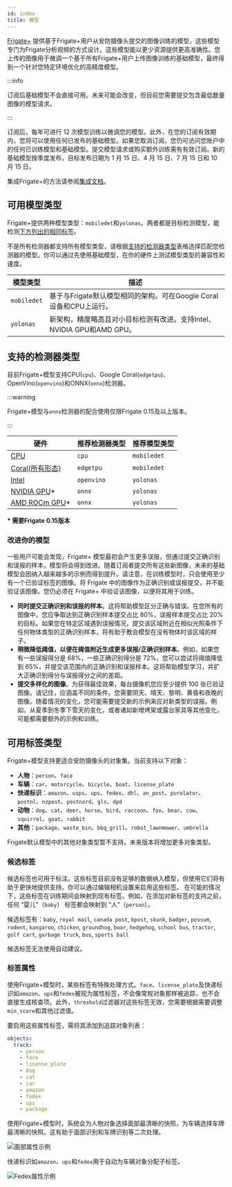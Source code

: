 ```yaml
---
id: index
title: 模型
---
```


<a href="https://frigate.video/plus" target="_blank" rel="nofollow">Frigate+</a> 提供基于Frigate+用户从安防摄像头提交的图像训练的模型，这些模型专门为Frigate分析视频的方式设计。这些模型能以更少资源提供更高准确性。您上传的图像用于微调一个基于所有Frigate+用户上传图像训练的基础模型，最终得到一个针对您特定环境优化的高精度模型。

:::info

订阅后基础模型不会直接可用。未来可能会改变，但目前您需要提交包含最低数量图像的模型请求。

:::

订阅后，每年可进行 12 次模型训练以微调您的模型。此外，在您的订阅有效期内，您将可以使用任何已发布的基础模型。如果您取消订阅，您仍可访问您账户中的任何已训练模型和基础模型。提交模型请求或购买额外训练需有有效订阅。新的基础模型按季度发布，目标发布日期为 1 月 15 日、4 月 15 日、7 月 15 日和 10 月 15 日。

集成Frigate+的方法请参阅[集成文档](/integrations/plus.md)。

## 可用模型类型

Frigate+提供两种模型类型：`mobiledet`和`yolonas`。两者都是目标检测模型，能检测[下方列出的相同标签](#可用标签类型)。

不是所有检测器都支持所有模型类型，请根据[支持的检测器类型](#支持的检测器类型)表格选择匹配您检测器的模型。你可以通过先使用基础模型，在你的硬件上测试模型类型的兼容性和速度。

| 模型类型   | 描述                                                                                                   |
| ---------- | ----------------------------------------------------------------------------------------------------- |
| `mobiledet` | 基于与Frigate默认模型相同的架构。可在Google Coral设备和CPU上运行。                                    |
| `yolonas`   | 新架构，精度略高且对小目标检测有改进。支持Intel、NVIDIA GPU和AMD GPU。                                |

## 支持的检测器类型

目前Frigate+模型支持CPU(`cpu`)、Google Coral(`edgetpu`)、OpenVino(`openvino`)和ONNX(`onnx`)检测器。

:::warning

Frigate+模型与`onnx`检测器的配合使用仅限Frigate 0.15及以上版本。

:::

| 硬件                                                                                                                     | 推荐检测器类型 | 推荐模型类型 |
| ------------------------------------------------------------------------------------------------------------------------ | -------------- | ------------ |
| [CPU](/configuration/object_detectors.md#cpu检测器不推荐使用)                                                   | `cpu`          | `mobiledet`  |
| [Coral(所有形态)](/configuration/object_detectors.md#edge-tpu检测器)                                                  | `edgetpu`      | `mobiledet`  |
| [Intel](/configuration/object_detectors.md#openvino检测器)                                                             | `openvino`     | `yolonas`    |
| [NVIDIA GPU](/configuration/object_detectors#onnx)\*               | `onnx`         | `yolonas`    |
| [AMD ROCm GPU](/configuration/object_detectors#amdrocm-gpu检测器)\* | `onnx`         | `yolonas`    |

**\* 需要Frigate 0.15版本**

### 改进你的模型

一些用户可能会发现，Frigate+ 模型最初会产生更多误报，但通过提交正确识别和误报的样本，模型将会得到改进。随着订阅者提交所有这些新图像，未来的基础模型会因纳入越来越多的示例而得到提升。请注意，在训练模型时，只会使用至少有一个已验证标签的图像。将 Frigate 中的图像作为正确识别或误报提交，并不能验证该图像。您仍必须在 Frigate+ 中验证该图像，以便将其用于训练。

- **同时提交正确识别和误报的样本**。这将帮助模型区分正确与错误。在您所有的图像中，您应争取达到正确识别样本提交占比 80%，误报样本提交占比 20% 的目标。如果您在特定区域遇到误报情况，提交该区域附近在相似光照条件下任何物体类型的正确识别样本，将有助于教会模型在没有物体时该区域的样子。
- **稍微降低阈值，以便在阈值附近生成更多误报/正确识别样本**。例如，如果您有一些误报得分是 68%，一些正确识别得分是 72%，您可以尝试将阈值降低到 65%，并提交该范围内的正确识别和误报样本。这将帮助模型学习，并扩大正确识别得分与误报得分之间的差距。
- **提交多样化的图像**。为获得最佳效果，每台摄像机您应至少提供 100 张已验证图像。请记住，应涵盖不同的条件。您需要阴天、晴天、黎明、黄昏和夜晚的图像。随着情况的变化，您可能需要提交新的示例来应对新类型的误报。例如，从夏季到冬季下雪天的变化，或者诸如新增烤架或露台家具等其他变化，可能都需要额外的示例和训练。 

## 可用标签类型

Frigate+模型支持更适合安防摄像头的对象集。当前支持以下对象：

- **人物**：`person`、`face`
- **车辆**：`car`、`motorcycle`、`bicycle`、`boat`、`license_plate`
- **快递标识**：`amazon`、`usps`、`ups`、`fedex`、`dhl`、`an_post`、`purolator`、`postnl`、`nzpost`、`postnord`、`gls`、`dpd`
- **动物**：`dog`、`cat`、`deer`、`horse`、`bird`、`raccoon`、`fox`、`bear`、`cow`、`squirrel`、`goat`、`rabbit`
- **其他**：`package`、`waste_bin`、`bbq_grill`、`robot_lawnmower`、`umbrella`

Frigate默认模型中的其他对象类型暂不支持。未来版本将增加更多对象类型。

### 候选标签

候选标签也可用于标注。这些标签目前没有足够的数据纳入模型，但使用它们将有助于更快地提供支持。你可以通过编辑相机设置来启用这些标签。
在可能的情况下，这些标签在训练期间会映射到现有标签。例如，在添加对新标签的支持之前，任何 “婴儿”（`baby`） 标签都会映射到 “人”（`person`）。

候选标签有：`baby`, `royal mail`, `canada post`, `bpost`, `skunk`, `badger`, `possum`, `rodent`, `kangaroo`, `chicken`, `groundhog`, `boar`, `hedgehog`, `school bus`, `tractor`, `golf cart`, `garbage truck`, `bus`, `sports ball`

候选标签无法使用自动建议。

### 标签属性

使用Frigate+模型时，某些标签有特殊处理方式。`face`、`license_plate`及快递标识如`amazon`、`ups`和`fedex`被视为属性标签，不会像常规对象那样被追踪，也不会直接生成核查项。此外，`threshold`过滤器对这些标签无效，您需要根据需要调整`min_score`和其他过滤值。

要启用这些属性标签，需将其添加到追踪对象列表：

```yaml
objects:
  track:
    - person
    - face
    - license_plate
    - dog
    - cat
    - car
    - amazon
    - fedex
    - ups
    - package
```

使用Frigate+模型时，系统会为人物对象选择面部最清晰的快照，为车辆选择车牌最清晰的快照。这有助于面部识别和车牌识别等二次处理。

![面部属性示例](/img/plus/attribute-example-face.jpg)

快递标识如`amazon`、`ups`和`fedex`用于自动为车辆对象分配子标签。

![Fedex属性示例](/img/plus/attribute-example-fedex.jpg)